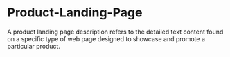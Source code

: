 # Product-Landing-Page
A product landing page description refers to the detailed text content found on a specific type of web page designed to showcase and promote a particular product.
